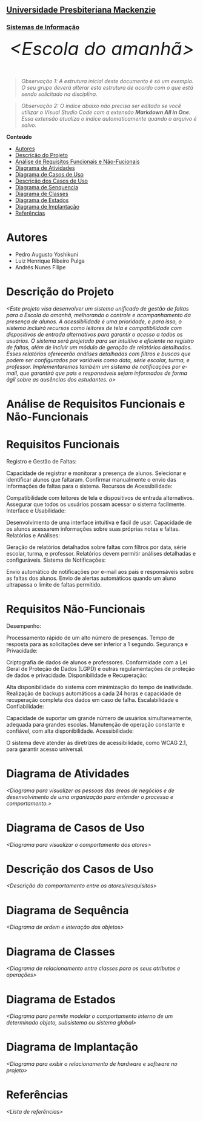 <h2><a href= "https://www.mackenzie.br">Universidade Presbiteriana Mackenzie</a></h2>
<h3><a href= "https://www.mackenzie.br/graduacao/sao-paulo-higienopolis/sistemas-de-informacao">Sistemas de Informação</a></h3>


<font size="+12"><center>
*&lt;Escola do amanhã&gt;*
</center></font>

>*Observação 1: A estrutura inicial deste documento é só um exemplo. O seu grupo deverá alterar esta estrutura de acordo com o que está sendo solicitado na disciplina.*

>*Observação 2: O índice abaixo não precisa ser editado se você utilizar o Visual Studio Code com a extensão **Markdown All in One**. Essa extensão atualiza o índice automaticamente quando o arquivo é salvo.*

**Conteúdo**

- [Autores](#nome-alunos)
- [Descrição do Projeto](#introdução-do-projeto)
- [Análise de Requisitos Funcionais e Não-Fucionais](#descrição-dos-requisitos)
- [Diagrama de Atividades](#diagrama-de-atividades) 
- [Diagrama de Casos de Uso](#diagrama-de-comportamento-atores)
- [Descrição dos Casos de Uso](#descrição-das-funcões)
- [Diagrama de Senquencia](#diagrama-de-ordem-interações)
- [Diagrama de Classes](#diagrama-orientado-objetos)
- [Diagrama de Estados](#diagrama-estrutura-componente)
- [Diagrama de Implantação](#diagrama-de-hardware-software)
- [Referências](#referências)


# Autores

* Pedro Augusto Yoshikuni
* Luiz Henrique Ribeiro Pulga
* Andrés Nunes Filipe

# Descrição do Projeto

*&lt;Este projeto visa desenvolver um sistema unificado de gestão de faltas para a Escola do amanhã, melhorando o controle e acompanhamento da presença de alunos. A acessibilidade é uma prioridade, e para isso, o sistema incluirá recursos como leitores de tela e compatibilidade com dispositivos de entrada alternativos para garantir o acesso a todos os usuários.
O sistema será projetado para ser intuitivo e eficiente no registro de faltas, além de incluir um módulo de geração de relatórios detalhados. Esses relatórios oferecerão análises detalhadas com filtros e buscas que podem ser configurados por variáveis como data, série escolar, turma, e professor.
Implementaremos também um sistema de notificações por e-mail, que garantirá que pais e responsáveis sejam informados de forma ágil sobre as ausências dos estudantes.
o&gt;*

# Análise de Requisitos Funcionais e Não-Funcionais
# Requisitos Funcionais
Registro e Gestão de Faltas:

Capacidade de registrar e monitorar a presença de alunos.
Selecionar e identificar alunos que faltaram.
Confirmar manualmente o envio das informações de faltas para o sistema.
Recursos de Acessibilidade:

Compatibilidade com leitores de tela e dispositivos de entrada alternativos.
Assegurar que todos os usuários possam acessar o sistema facilmente.
Interface e Usabilidade:

Desenvolvimento de uma interface intuitiva e fácil de usar.
Capacidade de os alunos acessarem informações sobre suas próprias notas e faltas.
Relatórios e Análises:

Geração de relatórios detalhados sobre faltas com filtros por data, série escolar, turma, e professor.
Relatórios devem permitir análises detalhadas e configuráveis.
Sistema de Notificações:

Envio automático de notificações por e-mail aos pais e responsáveis sobre as faltas dos alunos.
Envio de alertas automáticos quando um aluno ultrapassa o limite de faltas permitido.
# Requisitos Não-Funcionais
Desempenho:

Processamento rápido de um alto número de presenças.
Tempo de resposta para as solicitações deve ser inferior a 1 segundo.
Segurança e Privacidade:

Criptografia de dados de alunos e professores.
Conformidade com a Lei Geral de Proteção de Dados (LGPD) e outras regulamentações de proteção de dados e privacidade.
Disponibilidade e Recuperação:

Alta disponibilidade do sistema com minimização do tempo de inatividade.
Realização de backups automáticos a cada 24 horas e capacidade de recuperação completa dos dados em caso de falha.
Escalabilidade e Confiabilidade:

Capacidade de suportar um grande número de usuários simultaneamente, adequada para grandes escolas.
Manutenção de operação constante e confiável, com alta disponibilidade.
Acessibilidade:

O sistema deve atender às diretrizes de acessibilidade, como WCAG 2.1, para garantir acesso universal.

# Diagrama de Atividades

*&lt;Diagrama para visualizer as pessoas das áreas de negócios e de desenvolvimento de uma organização para entender o processo e comportamento.&gt;*

# Diagrama de Casos de Uso

*&lt;Diagrama para visualizar o comportamento dos atores&gt;*

# Descrição dos Casos de Uso

*&lt;Descrição do comportamento entre os atores/resquisitos&gt;*

# Diagrama de Sequência

*&lt;Diagrama de ordem e interação dos objetos&gt;*

# Diagrama de Classes

*&lt;Diagrama de relacionamento entre classes para os seus atributos e operações&gt;*

# Diagrama de Estados

*&lt;Diagrama para permite modelar o comportamento interno de um determinado objeto, subsistema ou sistema global&gt;*

# Diagrama de Implantação

*&lt;Diagrama para exibir o relacionamento de hardware e software no projeto&gt;*

# Referências

*&lt;Lista de referências&gt;*
